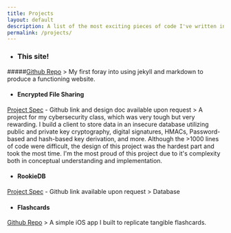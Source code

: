 ```yaml
---
title: Projects
layout: default
description: A list of the most exciting pieces of code I've written in the past two years.
permalink: /projects/
---
```

<base target="_blank">

- ### This site!
#####[Github Repo](https://github.com/ekandell/ekandell.github.io)
    > My first foray into using jekyll and markdown to produce a functioning website.

- #### Encrypted File Sharing
[Project Spec](https://fa22.cs161.org/proj2/) \- Github link and design doc available upon request
    > A project for my cybersecurity class, which was very tough but very rewarding. I build a client to store data in an insecure database utilizing public and private key cryptography, digital signatures, HMACs, Password-based and hash-based key derivation, and more. Although the \>1000 lines of code were difficult, the design of this project was the hardest part and took the most time. I'm the most proud of this project due to it's complexity both in conceptual understanding and implementation.

- #### RookieDB
[Project Spec](https://fa22.cs161.org/proj2/) \- Github link available upon request
    > Database

- #### Flashcards
[Github Repo](https://github.com/ekandell/flashcards)
    > A simple iOS app I built to replicate tangible flashcards.
